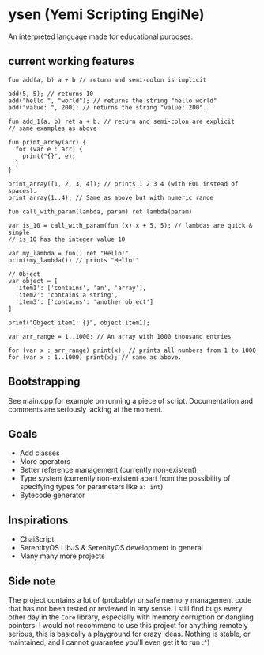 # ysen (Yemi Scripting EngiNe)
An interpreted language made for educational purposes.

## current working features
```
fun add(a, b) a + b // return and semi-colon is implicit

add(5, 5); // returns 10
add("hello ", "world"); // returns the string "hello world"
add("value: ", 200); // returns the string "value: 200".

fun add_1(a, b) ret a + b; // return and semi-colon are explicit
// same examples as above

fun print_array(arr) {
  for (var e : arr) {
    print("{}", e);
  }
}

print_array([1, 2, 3, 4]); // prints 1 2 3 4 (with EOL instead of spaces).
print_array(1..4); // Same as above but with numeric range

fun call_with_param(lambda, param) ret lambda(param)

var is_10 = call_with_param(fun (x) x + 5, 5); // lambdas are quick & simple
// is_10 has the integer value 10

var my_lambda = fun() ret "Hello!"
print(my_lambda()) // prints "Hello!"

// Object
var object = [
  'item1': ['contains', 'an', 'array'],
  'item2': 'contains a string',
  'item3': ['contains': 'another object']
]

print("Object item1: {}", object.item1);

var arr_range = 1..1000; // An array with 1000 thousand entries

for (var x : arr_range) print(x); // prints all numbers from 1 to 1000
for (var x : 1..1000) print(x); // same as above.
```

## Bootstrapping
See main.cpp for example on running a piece of script. Documentation and comments are seriously lacking at the moment.

## Goals
* Add classes
* More operators
* Better reference management (currently non-existent).
* Type system (currently non-existent apart from the possibility of specifying types for parameters like `a: int`)
* Bytecode generator

## Inspirations
* ChaiScript
* SerentityOS LibJS & SerenityOS development in general
* Many many more projects

## Side note
The project contains a lot of (probably) unsafe memory management code that has not been tested or reviewed in any sense. 
I still find bugs every other day in the `Core` library, especially with memory corruption or dangling pointers. 
I would not recommend to use this project for anything remotely serious, this is basically a playground for crazy ideas. Nothing is stable, or maintained, 
and I cannot guarantee you'll even get it to run :^)
